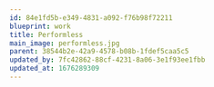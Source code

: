 ```yaml
---
id: 84e1fd5b-e349-4831-a092-f76b98f72211
blueprint: work
title: Performless
main_image: performless.jpg
parent: 38544b2e-42a9-4578-b08b-1fdef5caa5c5
updated_by: 7fc42862-88cf-4231-8a06-3e1f93ee1fbb
updated_at: 1676289309
---
```

